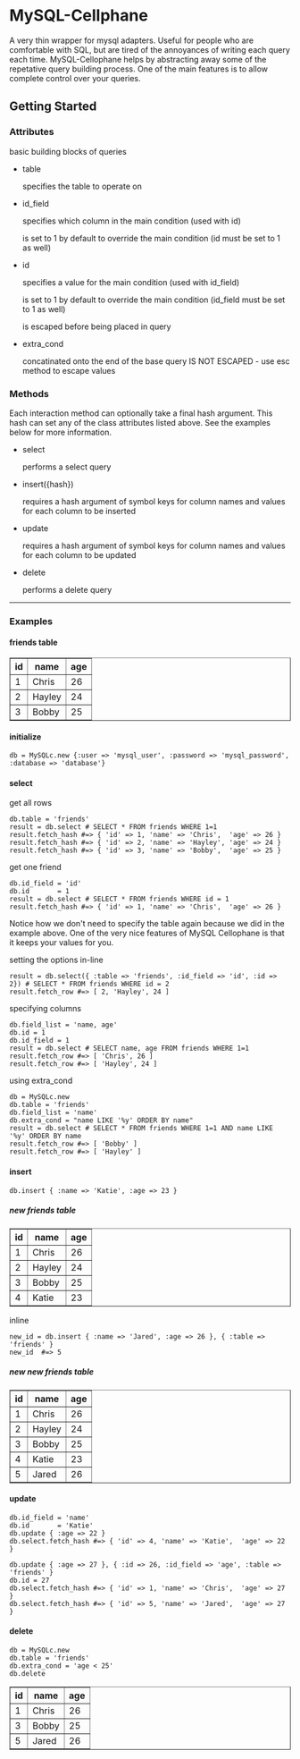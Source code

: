 MySQL-Cellphane
==============
A very thin wrapper for mysql adapters. Useful for people who are comfortable with SQL, but 
are tired of the annoyances of writing each query each time. MySQL-Cellophane helps by 
abstracting away some of the repetative query building process. One of the main features 
is to allow complete control over your queries.

Getting Started
---------------

### Attributes

basic building blocks of queries

- table

  specifies the table to operate on

- id_field

  specifies which column in the main condition (used with id)

  is set to 1 by default to override the main condition (id must be set to 1 as well)

- id

  specifies a value for the main condition (used with id_field)

  is set to 1 by default to override the main condition (id_field must be set to 1 as well)

  is escaped before being placed in query

- extra_cond

  concatinated onto the end of the base query
  IS NOT ESCAPED - use esc method to escape values

### Methods

Each interaction method can optionally take a final hash argument. This hash can set any of 
the class attributes listed above. See the examples below for more information.

- select

  performs a select query

- insert({hash})

  requires a hash argument of symbol keys for column names and values for each column 
  to be inserted
- update

  requires a hash argument of symbol keys for column names and values for each column 
  to be updated

- delete
  
  performs a delete query

***

### Examples
#### friends table

<table border=1 >
  <thead>
    <th>id
    <th>name</th>
    <th>age</th>
  </thead>
  <tbody>
    <tr> 
      <td>1
      <td>Chris</td>
      <td>26</td>
    </tr>
    <tr>
      <td>2</td>
      <td>Hayley</td>
      <td>24</td>
    </tr>
    <tr>
      <td>3</td>
      <td>Bobby</td>
      <td>25</td>
    </tr>
  </tbody>
</table>

#### initialize

    db = MySQLc.new {:user => 'mysql_user', :password => 'mysql_password', :database => 'database'}

#### select

get all rows

    db.table = 'friends' 
    result = db.select # SELECT * FROM friends WHERE 1=1
    result.fetch_hash #=> { 'id' => 1, 'name' => 'Chris',  'age' => 26 }
    result.fetch_hash #=> { 'id' => 2, 'name' => 'Hayley', 'age' => 24 }
    result.fetch_hash #=> { 'id' => 3, 'name' => 'Bobby',  'age' => 25 }

get one friend

    db.id_field = 'id'
    db.id       = 1
    result = db.select # SELECT * FROM friends WHERE id = 1
    result.fetch_hash #=> { 'id' => 1, 'name' => 'Chris',  'age' => 26 }

Notice how we don't need to specify the table again because we did in the example above. One of the very 
nice features of MySQL Cellophane is that it keeps your values for you. 

setting the options in-line

    result = db.select({ :table => 'friends', :id_field => 'id', :id => 2}) # SELECT * FROM friends WHERE id = 2
    result.fetch_row #=> [ 2, 'Hayley', 24 ]

specifying columns

    db.field_list = 'name, age'
    db.id = 1
    db.id_field = 1
    result = db.select # SELECT name, age FROM friends WHERE 1=1
    result.fetch_row #=> [ 'Chris', 26 ]
    result.fetch_row #=> [ 'Hayley', 24 ]

using extra_cond

    db = MySQLc.new
    db.table = 'friends'
    db.field_list = 'name'
    db.extra_cond = "name LIKE '%y' ORDER BY name"
    result = db.select # SELECT * FROM friends WHERE 1=1 AND name LIKE '%y' ORDER BY name
    result.fetch_row #=> [ 'Bobby' ]
    result.fetch_row #=> [ 'Hayley' ]

    
#### insert

    db.insert { :name => 'Katie', :age => 23 }

##### new friends table

<table border=1 >
  <thead>
    <th>id
    <th>name</th>
    <th>age</th>
  </thead>
  <tbody>
    <tr> 
      <td>1
      <td>Chris</td>
      <td>26</td>
    </tr>
    <tr>
      <td>2</td>
      <td>Hayley</td>
      <td>24</td>
    </tr>
    <tr>
      <td>3</td>
      <td>Bobby</td>
      <td>25</td>
    </tr>
    <tr>
      <td>4</td>
      <td>Katie</td>
      <td>23</td>
    </tr>
  </tbody>
</table>

inline

    new_id = db.insert { :name => 'Jared', :age => 26 }, { :table => 'friends' }
    new_id  #=> 5

##### new new friends table

<table border=1 >
  <thead>
    <th>id
    <th>name</th>
    <th>age</th>
  </thead>
  <tbody>
    <tr> 
      <td>1
      <td>Chris</td>
      <td>26</td>
    </tr>
    <tr>
      <td>2</td>
      <td>Hayley</td>
      <td>24</td>
    </tr>
    <tr>
      <td>3</td>
      <td>Bobby</td>
      <td>25</td>
    </tr>
    <tr>
      <td>4</td>
      <td>Katie</td>
      <td>23</td>
    </tr>
    <tr>
      <td>5</td>
      <td>Jared</td>
      <td>26</td>
    </tr>
  </tbody>
</table>

#### update

    db.id_field = 'name'
    db.id       = 'Katie'
    db.update { :age => 22 }
    db.select.fetch_hash #=> { 'id' => 4, 'name' => 'Katie',  'age' => 22 }

    db.update { :age => 27 }, { :id => 26, :id_field => 'age', :table => 'friends' }
    db.id = 27
    db.select.fetch_hash #=> { 'id' => 1, 'name' => 'Chris',  'age' => 27 }
    db.select.fetch_hash #=> { 'id' => 5, 'name' => 'Jared',  'age' => 27 }

#### delete

    db = MySQLc.new
    db.table = 'friends'
    db.extra_cond = 'age < 25'
    db.delete

<table border=1 >
  <thead>
    <th>id
    <th>name</th>
    <th>age</th>
  </thead>
  <tbody>
    <tr> 
      <td>1
      <td>Chris</td>
      <td>26</td>
    </tr>
    <tr>
      <td>3</td>
      <td>Bobby</td>
      <td>25</td>
    </tr>
    <tr>
      <td>5</td>
      <td>Jared</td>
      <td>26</td>
    </tr>
  </tbody>
</table>

